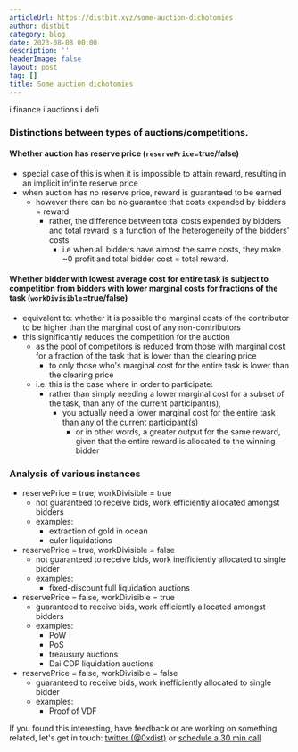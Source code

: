 ```yaml
---
articleUrl: https://distbit.xyz/some-auction-dichotomies
author: distbit
category: blog
date: 2023-08-08 00:00
description: ''
headerImage: false
layout: post
tag: []
title: Some auction dichotomies
---
```



  i finance  i auctions i defi  

### Distinctions between types of auctions/competitions.  
#### Whether auction has reserve price (`reservePrice`=true/false)  

- special case of this is when it is impossible to attain reward, resulting in an implicit infinite reserve price  
- when auction has no reserve price, reward is guaranteed to be earned  
	- however there can be no guarantee that costs expended by bidders = reward  
		- rather, the difference between total costs expended by bidders and total reward is a function of the heterogeneity of the bidders' costs   
			- i.e when all bidders have almost the same costs, they make ~0 profit and total bidder cost = total reward.   


#### Whether bidder with lowest average cost for entire task is subject to competition from bidders with lower marginal costs for fractions of the task (`workDivisible`=true/false)  

- equivalent to: whether it is possible the marginal costs of the contributor to be higher than the marginal cost of any non-contributors  
- this significantly reduces the competition for the auction  
	- as the pool of competitors is reduced from those with marginal cost for a fraction of the task that is lower than the clearing price  
		- to only those who's marginal cost for the entire task is lower than the clearing price   
	- i.e. this is the case where in order to participate:  
		- rather than simply needing a lower marginal cost for a subset of the task, than any of the current participant(s),  
			- you actually need a lower marginal cost for the entire task than any of the current participant(s)  
				- or in other words, a greater output for the same reward, given that the entire reward is allocated to the winning bidder  



### Analysis of various instances  
- reservePrice = true, workDivisible = true  
	- not guaranteed to receive bids, work efficiently allocated amongst bidders  
	- examples:  
		- extraction of gold in ocean  
		- euler liquidations  
- reservePrice = true, workDivisible = false  
	- not guaranteed to receive bids, work inefficiently allocated to single bidder  
	- examples:  
		- fixed-discount full liquidation auctions  
- reservePrice = false, workDivisible = true  
	- guaranteed to receive bids, work efficiently allocated amongst bidders  
	- examples:  
		- PoW  
		- PoS  
		- treausury auctions  
		- Dai CDP liquidation auctions  
- reservePrice = false, workDivisible = false  
	- guaranteed to receive bids, work inefficiently allocated to single bidder  
	- examples:  
		- Proof of VDF  





If you found this interesting, have feedback or are working on something related, let's get in touch: [twitter (@0xdist)](https://twitter.com/0xdist) or [schedule a 30 min call](https://cal.com/distbit/30min)
